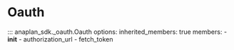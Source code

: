 # Oauth

::: anaplan_sdk._oauth.Oauth
    options:
        inherited_members: true
        members:
        - __init__
        - authorization_url
        - fetch_token

